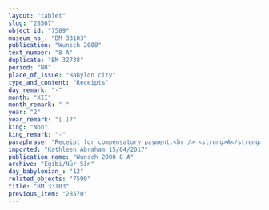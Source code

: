 ```yaml
---
layout: "tablet"
slug: "28567"
object_id: "7589"
museum_no_: "BM 33103"
publication: "Wunsch 2000"
text_number: "8 A"
duplicate: "BM 32738"
period: "NB"
place_of_issue: "Babylon city"
type_and_content: "Receipts"
day_remark: "-"
month: "XII"
month_remark: "-"
year: "2"
year_remark: "[ ]?"
king: "Nbn"
king_remark: "-"
paraphrase: "Receipt for compensatory payment.<br /> <strong>A</strong> purchased (<em>ina qātē &hellip; mahāru</em>) a plot of land (<em>zēru</em>) from four brothers (<strong>B<sub>1</sub></strong>, <strong>B<sub>2</sub></strong>, <strong>B<sub>3</sub></strong> and <strong>B<sub>4</sub></strong>). The land consists of a field (<em>eqlu</em>) situated in the open country (<em>ṣēru</em>), partly an orchard (<em>kir&ucirc;</em>) planted with date palms (<em>gi&scaron;immarē zaqpu</em>) &ndash; fruit-bearing trees as well as young date palms &ndash; and partly wasteland (<em>ki&scaron;ubb&ucirc;</em>) above and below the New Channel in the district (<em>pīḫatu</em>) of Babylon. He paid the total price (whose amount is not specified in this document) in silver (<em>ana kasap gamirtu</em>), and he received from them a notary document, a receipt attesting the full payment (<em>ṭuppi apilti</em>: for this term see BaAr 2 pp. 170f). Then, he entitled <strong>C</strong> to a half share. Afterwards however, <strong>D</strong>, son of one of the sellers, raised claims against <strong>A</strong> and <strong>C</strong> as a result of a more accurate measurements of the land which apparently was bigger than what was originally calculated. Eventually, he acknowledges that he has received (<em>eṭēru</em>) a compensatory payment from the surplus of the land (<em>utru &scaron;a zēri</em>). All the parties agree that they will not go back to this issue and that in future they will not lodge claims against each other about the size of that field. 6+ witnesses and 2 scribes. Seal impressions of the scribes.<br /> &nbsp;<br /> <strong>A</strong> = Nab&ucirc;-ahhē-iddin/&Scaron;ulāya//Egibi; <strong>B<sub>1</sub></strong> = Marduk-&scaron;ākin-&scaron;umi/Marduk-ēṭir//Ēṭiru; <strong>B<sub>2</sub></strong> = Iqī&scaron;a-Marduk/Marduk-ēṭir//Ēṭiru; <strong>B<sub>3</sub></strong> = Nab&ucirc;-bān-ahi/Marduk-ēṭir//Ēṭiru; <strong>B<sub>4</sub></strong> = Nab&ucirc;-ēṭir-nap&scaron;āti/Marduk-ēṭir//Ēṭiru; <strong>C</strong> = Nergal-u&scaron;allim/&Scaron;umu-iddin//Ile&rsquo;&rsquo;i-Marduk; <strong>D</strong> = Ahu-iddin-Marduk/Marduk-&scaron;ākin-&scaron;umi//Ēṭiru"
imported: "Kathleen Abraham 15/04/2017"
publication_name: "Wunsch 2000 8 A"
archive: "Egibi/Nūr-Sîn"
day_babylonian_: "12"
related_objects: "7590"
title: "BM 33103"
previous_item: "28570"
---
```

